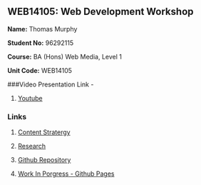 ## WEB14105: Web Development Workshop


**Name:** Thomas Murphy

**Student No:** 96292115

**Course:** BA (Hons) Web Media, Level 1

**Unit Code:** WEB14105





###Video Presentation Link - 

1. [Youtube](https://www.youtube.com/watch?v=XVDEfTVvBK4)


### Links


1. [Content Stratergy](https://docs.google.com/document/d/1bb7RBsbFnGIpfHBpdS89dRohaZH6sn49ak9cEysHHU4/edit)


1. [Research](https://docs.google.com/document/d/1W1E2fEb_nxZXqGrCBlvQMa16FO2MD-ka2Eiu1dU2jg0/edit)


2. [Github Repository](https://github.com/thomass96/Sharing-Is-Caring)

3. [Work In Porgress - Github Pages](http://thomass96.github.io/Sharing-Is-Caring/)

